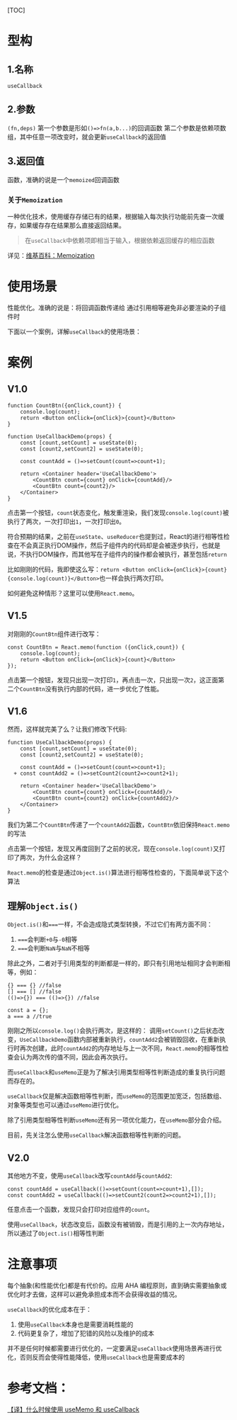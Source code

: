 [TOC]

# 型构
## 1.名称
`useCallback`

## 2.参数
`(fn,deps)`
第一个参数是形如`()=>fn(a,b...)`的回调函数
第二个参数是依赖项数组，其中任意一项改变时，就会更新`useCallback`的返回值

## 3.返回值
函数，准确的说是一个`memoized`回调函数

### 关于`Memoization`
一种优化技术，使用缓存存储已有的结果，根据输入每次执行功能前先查一次缓存，如果缓存存在结果那么直接返回结果。
> 在`useCallback`中依赖项即相当于输入，根据依赖返回缓存的相应函数

详见：[维基百科：Memoization](https://en.wikipedia.org/wiki/Memoization)

# 使用场景
性能优化。准确的说是：将回调函数传递给 通过引用相等避免非必要渲染的子组件时

下面以一个案例，详解`useCallback`的使用场景：

# 案例
## V1.0
```
function CountBtn({onClick,count}) {
    console.log(count);
    return <Button onClick={onClick}>{count}</Button>
}

function UseCallbackDemo(props) {
    const [count,setCount] = useState(0);
    const [count2,setCount2] = useState(0);

    const countAdd = ()=>setCount(count=>count+1);

    return <Container header='UseCallbackDemo'>
        <CountBtn count={count} onClick={countAdd}/>
        <CountBtn count={count2}/>
    </Container>
}
```
点击第一个按钮，`count`状态变化，触发重渲染，我们发现`console.log(count)`被执行了两次，一次打印出`1`，一次打印出`0`。

符合预期的结果，之前在`useState`、`useReducer`也提到过，React的进行相等性检查在不会真正执行DOM操作，然后子组件内的代码却是会被逐步执行，也就是说，不执行DOM操作，而其他写在子组件内的操作都会被执行，甚至包括`return`

比如刚刚的代码，我即使这么写：`return <Button onClick={onClick}>{count}{console.log(count)}</Button>`也一样会执行两次打印。

如何避免这种情形？这里可以使用`React.memo`。

## V1.5
对刚刚的`CountBtn`组件进行改写：
```
const CountBtn = React.memo(function ({onClick,count}) {
    console.log(count);
    return <Button onClick={onClick}>{count}</Button>
});
```
点击第一个按钮，发现只出现一次打印`1`，再点击一次，只出现一次`2`，这正面第二个`CountBtn`没有执行内部的代码，进一步优化了性能。

## V1.6
然而，这样就完美了么？让我们修改下代码:
```
function UseCallbackDemo(props) {
    const [count,setCount] = useState(0);
    const [count2,setCount2] = useState(0);

    const countAdd = ()=>setCount(count=>count+1);
  + const countAdd2 = ()=>setCount2(count2=>count2+1);
    
    return <Container header='UseCallbackDemo'>
        <CountBtn count={count} onClick={countAdd}/>
        <CountBtn count={count2} onClick={countAdd2}/>
    </Container>
}
```
我们为第二个`CountBtn`传递了一个`countAdd2`函数，`CountBtn`依旧保持`React.memo`的写法

点击第一个按钮，发现又再度回到了之前的状况，现在`console.log(count)`又打印了两次，为什么会这样？

`React.memo`的检查是通过`Object.is()`算法进行相等性检查的，下面简单说下这个算法

## 理解`Object.is()`
`Object.is()`和`===`一样，不会造成隐式类型转换，不过它们有两方面不同：
1. `===`会判断`+0`与`-0`相等
2. `===`会判断`NaN`与`NaN`不相等

除此之外，二者对于引用类型的判断都是一样的，即只有引用地址相同才会判断相等，例如：
```
{} === {} //false
[] === [] //false
(()=>{}) === (()=>{}) //false

const a = {};
a === a //true
```

刚刚之所以`console.log()`会执行两次，是这样的：
调用`setCount()`之后状态改变，`UseCallbackDemo`函数内部被重新执行，`countAdd2`会被销毁回收，在重新执行时再次创建，此时`countAdd2`的内存地址与上一次不同，`React.memo`的相等性检查会认为两次传的值不同，因此会再次执行。

而`useCallback`和`useMemo`正是为了解决引用类型相等性判断造成的重复执行问题而存在的。

`useCallback`仅是解决函数相等性判断，而`useMemo`的范围更加宽泛，包括数组、对象等类型也可以通过`useMemo`进行优化。

除了引用类型相等性判断`useMemo`还有另一项优化能力，在`useMemo`部分会介绍。

目前，先关注怎么使用`useCallback`解决函数相等性判断的问题。

## V2.0
其他地方不变，使用`useCallback`改写`countAdd`与`countAdd2`:
```
const countAdd = useCallback(()=>setCount(count=>count+1),[]);
const countAdd2 = useCallback(()=>setCount2(count2=>count2+1),[]);
```
任意点击一个函数，发现只会打印对应组件的`count`。

使用`useCallback`，状态改变后，函数没有被销毁，而是引用的上一次内存地址，所以通过了`Object.is()`相等性判断

# 注意事项
每个抽象(和性能优化)都是有代价的。应用 AHA 编程原则，直到确实需要抽象或优化时才去做，这样可以避免承担成本而不会获得收益的情况。

`useCallback`的优化成本在于：
1. 使用`useCallback`本身也是需要消耗性能的
2. 代码更复杂了，增加了犯错的风险以及维护的成本

并不是任何时候都需要进行优化的，一定要满足`useCallback`使用场景再进行优化，否则反而会使得性能降低，使用`useCallback`也是需要成本的

# 参考文档：
[【译】什么时候使用 useMemo 和 useCallback](https://jancat.github.io/post/2019/translation-usememo-and-usecallback/)